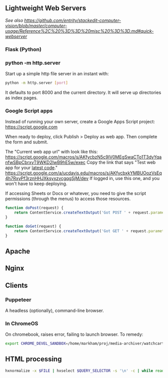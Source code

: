 ## Lightweight Web Servers

*See also https://github.com/entrity/stackedit-computer-vision/blob/master/computer-usage/Reference%2C%20%3D%3D%20misc%20%3D%3D.md#quick-webserver*

### Flask (Python)

### python -m http.server
Start up a simple http file server in an instant with:
```bash
python -m http.server [port]
```
It defaults to port 8000 and the current directory. It will serve up directories as index pages.

### Google Script apps
Instead of running your own server, create a Google Apps Script project: https://script.google.com

When ready to deploy, click Publish > Deploy as web app. Then complete the form and submit.

The "Current web app url" with look like this:
https://script.google.com/macros/s/AKfycbzN5c9IV0MEgSwaCTo1T3dyYqanfwSBpCbrxyT9WKD2IwB9hE5w/exec
Copy the link that says "Test web app for your [latest code](https://script.google.com/a/ucdavis.edu/macros/s/AKfycbxkYMBUOozVsEq4h7RxyPf3rznHHJXksyxzvcgqgSjM/dev)."
https://script.google.com/a/ucdavis.edu/macros/s/AKfycbxkYMBUOozVsEq4h7RxyPf3rznHHJXksyxzvcgqgSjM/dev
If logged in, use this one, and you won't have to keep deploying.

If accessing Sheets or Docs or whatever, you need to give the script permissions (through the menus) to access those resources.

```javascript
function doPost(request) {
	return ContentService.createTextOutput('Got POST ' + request.parameter.foo);
}

function doGet(request) {
	return ContentService.createTextOutput('Got GET ' + request.parameter.foo);
}
```

## Apache



## Nginx
<!--stackedit_data:
eyJoaXN0b3J5IjpbNDg1NTg3ODkxLDEyOTkxMzYwNjUsLTc4ND
UzMDg3NywtMTQ1MDg0ODkwNiwyMDczMzEwODUwLC02MTIxODA5
ODAsOTMwMTM3Nzk4XX0=
-->

## Clients

### Puppeteer
A headless (optionally), command-line browser.

### In ChromeOS
On chromebook, raises error, failing to launch browser. To remedy:
```bash
export CHROME_DEVEL_SANDBOX=/home/markham/proj/media-archiver/watchcartoononline/node_modules/puppeteer/.local-chromium/linux-656675/chrome-linux/chrome_devel_sandbox
```

## HTML processing
```bash
hxnormalize -x $FILE | hxselect $QUERY_SELECTOR -s '\n' -c | while read TEXT; do ...; done 
```
